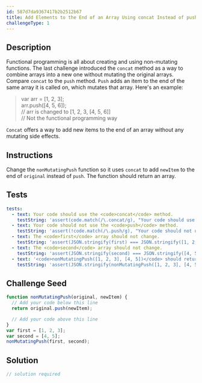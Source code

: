 ```yaml
---
id: 587d7da9367417b2b2512b67
title: Add Elements to the End of an Array Using concat Instead of push
challengeType: 1
---
```


## Description
<section id='description'>
Functional programming is all about creating and using non-mutating functions.
The last challenge introduced the <code>concat</code> method as a way to combine arrays into a new one without mutating the original arrays. Compare <code>concat</code> to the <code>push</code> method. <code>Push</code> adds an item to the end of the same array it is called on, which mutates that array. Here's an example:
<blockquote>var arr = [1, 2, 3];<br>arr.push([4, 5, 6]);<br>// arr is changed to [1, 2, 3, [4, 5, 6]]<br>// Not the functional programming way</blockquote>
<code>Concat</code> offers a way to add new items to the end of an array without any mutating side effects.
</section>

## Instructions
<section id='instructions'>
Change the <code>nonMutatingPush</code> function so it uses <code>concat</code> to add <code>newItem</code> to the end of <code>original</code> instead of <code>push</code>. The function should return an array.
</section>

## Tests
<section id='tests'>

```yml
tests:
  - text: Your code should use the <code>concat</code> method.
    testString: 'assert(code.match(/\.concat/g), "Your code should use the <code>concat</code> method.");'
  - text: Your code should not use the <code>push</code> method.
    testString: 'assert(!code.match(/\.push/g), "Your code should not use the <code>push</code> method.");'
  - text: The <code>first</code> array should not change.
    testString: 'assert(JSON.stringify(first) === JSON.stringify([1, 2, 3]), "The <code>first</code> array should not change.");'
  - text: The <code>second</code> array should not change.
    testString: 'assert(JSON.stringify(second) === JSON.stringify([4, 5]), "The <code>second</code> array should not change.");'
  - text: '<code>nonMutatingPush([1, 2, 3], [4, 5])</code> should return <code>[1, 2, 3, 4, 5]</code>.'
    testString: 'assert(JSON.stringify(nonMutatingPush([1, 2, 3], [4, 5])) === JSON.stringify([1, 2, 3, 4, 5]), "<code>nonMutatingPush([1, 2, 3], [4, 5])</code> should return <code>[1, 2, 3, 4, 5]</code>.");'

```

</section>

## Challenge Seed
<section id='challengeSeed'>

<div id='js-seed'>

```js
function nonMutatingPush(original, newItem) {
  // Add your code below this line
  return original.push(newItem);

  // Add your code above this line
}
var first = [1, 2, 3];
var second = [4, 5];
nonMutatingPush(first, second);
```

</div>



</section>

## Solution
<section id='solution'>

```js
// solution required
```
</section>
